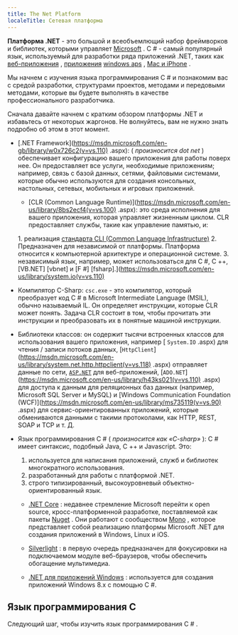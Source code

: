 ```yaml
---
title: The Net Platform
localeTitle: Сетевая платформа
---
```

**Платформа .NET** - это большой и всеобъемлющий набор фреймворков и библиотек, которыми управляет [Microsoft](https://www.microsoft.com/net) . C # - самый популярный язык, используемый для разработки ряда приложений .NET, таких как [веб-приложения](http://www.asp.net/) , [приложения](http://www.asp.net/) [windows aps](https://dev.windows.com/en-us/) , [Mac и iPhone](https://www.xamarin.com/platform) .

Мы начнем с изучения языка программирования C # и познакомим вас с средой разработки, структурами проектов, методами и передовыми методами, которые вы будете выполнять в качестве профессионального разработчика.

Сначала давайте начнем с кратким обзором платформы .NET и избавьтесь от некоторых жаргонов. Не волнуйтесь, вам не нужно знать подробно об этом в этот момент.

*   [.NET Framework](https://msdn.microsoft.com/en-gb/library/w0x726c2(v=vs.110) .aspx): ( _произносится dot net_ ) обеспечивает конфигурацию вашего приложения для работы поверх нее. Он предоставляет все услуги, необходимые приложениям; например, связь с базой данных, сетями, файловыми системами, которые обычно используются для создания консольных, настольных, сетевых, мобильных и игровых приложений.
    
    *   [CLR (Common Language Runtime)](https://msdn.microsoft.com/en-us/library/8bs2ecf4(v=vs.100) .aspx): это среда исполнения для вашего приложения, которая управляет жизненным циклом. CLR предоставляет службы, такие как управление памятью, и:
    
    1\. реализация [стандарта CLI (Common Language Infrastructure)](http://www.ecma-international.org/publications/standards/Ecma-335.htm) 2. Предназначен для независимой от платформы. Платформа относится к компьютерной архитектуре и операционной системе. 3. независимый язык, например, может использоваться для C #, C ++, [VB.NET\] \[vbnet\] и \[F #\] \[fsharp\].](https://msdn.microsoft.com/en-us/library/system.io(v=vs.110)
    
*   Компилятор C-Sharp: `csc.exe` - это компилятор, который преобразует код C # в Microsoft Intermediate Language (MSIL), обычно называемый IL. Он определяет инструкции, которые CLR может понять. Задача CLR состоит в том, чтобы прочитать эти инструкции и преобразовать их в понятные машиной инструкции.
    
*   Библиотеки классов: он содержит тысячи встроенных классов для использования вашего приложения, например \[ `System.IO` .aspx) для чтения / записи потоков данных, [`HttpClient`](https://msdn.microsoft.com/en-us/library/system.net.http.httpclient(v=vs.118) .aspx) отправляет данные по сети, [`ASP.NET`](http://www.asp.net/) для веб-приложений, [`ADO.NET`](https://msdn.microsoft.com/en-us/library/h43ks021(v=vs.110) .aspx) для доступа к данным для реляционных баз данных (например, Microsoft SQL Server и MySQL) и [Windows Communication Foundation (WCF)](https://msdn.microsoft.com/en-us/library/ms735119(v=vs.90) .aspx) для сервис-ориентированных приложений, которые обмениваются данными с такими протоколами, как HTTP, REST, SOAP и TCP и т. Д.
    
*   Язык программирования C # ( _произносится как «C-sharp»_ ): C # имеет синтаксис, подобный Java, C ++ и Javascript. Это:
    
    1.  используется для написания приложений, служб и библиотек многократного использования.
    2.  разработанный для работы с платформой .NET.
    3.  строго типизированный, высокоуровневый объектно-ориентированный язык.
    
    *   [.NET Core](https://blogs.msdn.microsoft.com/dotnet/2014/12/04/introducing-net-core/) : недавнее стремление Microsoft перейти к open source, кросс-платформенной разработке, поставляемой как пакеты [Nuget](https://www.nuget.org/) . Они работают с сообществом [Mono](http://www.mono-project.com/) , которое представляет собой реализацию платформы Microsoft .NET для создания приложений в Windows, Linux и iOS.
        
    *   [Silverlight](https://www.microsoft.com/silverlight/) : в первую очередь предназначен для фокусировки на подключаемом модуле веб-браузеров, чтобы обеспечить обогащение мультимедиа.
        
    *   [.NET для приложений Windows](https://dev.windows.com/en-us/) : используется для создания приложений Windows 8.x с помощью C #.
        

## Язык программирования C #

Следующий шаг, чтобы изучить язык программирования C # .